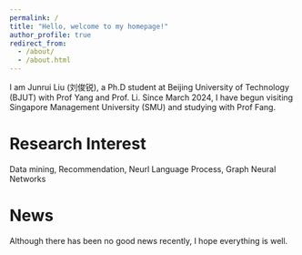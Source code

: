 ```yaml
---
permalink: /
title: "Hello, welcome to my homepage!"
author_profile: true
redirect_from: 
  - /about/
  - /about.html
---
```


<!-- # Biography -->
I am Junrui Liu (刘俊锐), a Ph.D student at Beijing University of Technology (BJUT) with Prof Yang and Prof. Li. Since March 2024, I have begun visiting Singapore Management University (SMU) and studying with Prof Fang.


# Research Interest

Data mining, Recommendation, Neurl Language Process, Graph Neural Networks

# News

Although there has been no good news recently, I hope everything is well.



